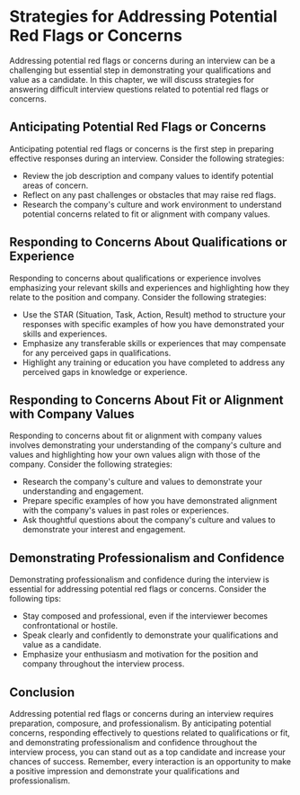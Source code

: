 Strategies for Addressing Potential Red Flags or Concerns
==============================================================================================================

Addressing potential red flags or concerns during an interview can be a challenging but essential step in demonstrating your qualifications and value as a candidate. In this chapter, we will discuss strategies for answering difficult interview questions related to potential red flags or concerns.

Anticipating Potential Red Flags or Concerns
--------------------------------------------

Anticipating potential red flags or concerns is the first step in preparing effective responses during an interview. Consider the following strategies:

* Review the job description and company values to identify potential areas of concern.
* Reflect on any past challenges or obstacles that may raise red flags.
* Research the company's culture and work environment to understand potential concerns related to fit or alignment with company values.

Responding to Concerns About Qualifications or Experience
---------------------------------------------------------

Responding to concerns about qualifications or experience involves emphasizing your relevant skills and experiences and highlighting how they relate to the position and company. Consider the following strategies:

* Use the STAR (Situation, Task, Action, Result) method to structure your responses with specific examples of how you have demonstrated your skills and experiences.
* Emphasize any transferable skills or experiences that may compensate for any perceived gaps in qualifications.
* Highlight any training or education you have completed to address any perceived gaps in knowledge or experience.

Responding to Concerns About Fit or Alignment with Company Values
-----------------------------------------------------------------

Responding to concerns about fit or alignment with company values involves demonstrating your understanding of the company's culture and values and highlighting how your own values align with those of the company. Consider the following strategies:

* Research the company's culture and values to demonstrate your understanding and engagement.
* Prepare specific examples of how you have demonstrated alignment with the company's values in past roles or experiences.
* Ask thoughtful questions about the company's culture and values to demonstrate your interest and engagement.

Demonstrating Professionalism and Confidence
--------------------------------------------

Demonstrating professionalism and confidence during the interview is essential for addressing potential red flags or concerns. Consider the following tips:

* Stay composed and professional, even if the interviewer becomes confrontational or hostile.
* Speak clearly and confidently to demonstrate your qualifications and value as a candidate.
* Emphasize your enthusiasm and motivation for the position and company throughout the interview process.

Conclusion
----------

Addressing potential red flags or concerns during an interview requires preparation, composure, and professionalism. By anticipating potential concerns, responding effectively to questions related to qualifications or fit, and demonstrating professionalism and confidence throughout the interview process, you can stand out as a top candidate and increase your chances of success. Remember, every interaction is an opportunity to make a positive impression and demonstrate your qualifications and professionalism.
